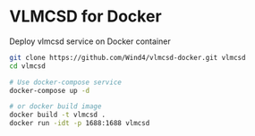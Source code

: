 # VLMCSD for Docker

Deploy vlmcsd service on Docker container

```bash
git clone https://github.com/Wind4/vlmcsd-docker.git vlmcsd
cd vlmcsd

# Use docker-compose service
docker-compose up -d

# or docker build image
docker build -t vlmcsd .
docker run -idt -p 1688:1688 vlmcsd
```
